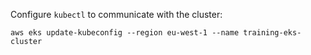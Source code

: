 Configure `kubectl` to communicate with the cluster:

```
aws eks update-kubeconfig --region eu-west-1 --name training-eks-cluster
```